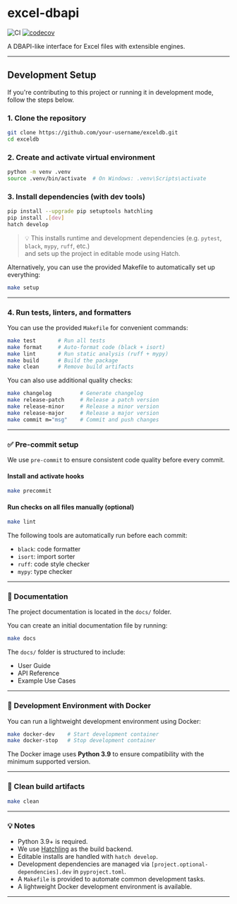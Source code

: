 # excel-dbapi

![CI](https://github.com/your-username/excel-dbapi/actions/workflows/ci.yml/badge.svg)
[![codecov](https://codecov.io/gh/your-username/excel-dbapi/branch/main/graph/badge.svg)](https://codecov.io/gh/your-username/excel-dbapi)

A DBAPI-like interface for Excel files with extensible engines.

---

## Development Setup

If you're contributing to this project or running it in development mode, follow the steps below.

### 1. Clone the repository

```bash
git clone https://github.com/your-username/exceldb.git
cd exceldb
```

### 2. Create and activate virtual environment

```bash
python -m venv .venv
source .venv/bin/activate  # On Windows: .venv\Scripts\activate
```

### 3. Install dependencies (with dev tools)

```bash
pip install --upgrade pip setuptools hatchling
pip install .[dev]
hatch develop
```

> 💡 This installs runtime and development dependencies (e.g. `pytest`, `black`, `mypy`, `ruff`, etc.)  
> and sets up the project in editable mode using Hatch.

Alternatively, you can use the provided Makefile to automatically set up everything:

```bash
make setup
```

---

### 4. Run tests, linters, and formatters

You can use the provided `Makefile` for convenient commands:

```bash
make test       # Run all tests
make format     # Auto-format code (black + isort)
make lint       # Run static analysis (ruff + mypy)
make build      # Build the package
make clean      # Remove build artifacts
```

You can also use additional quality checks:

```bash
make changelog         # Generate changelog
make release-patch     # Release a patch version
make release-minor     # Release a minor version
make release-major     # Release a major version
make commit m="msg"    # Commit and push changes
```

---

### ✅ Pre-commit setup

We use `pre-commit` to ensure consistent code quality before every commit.

#### Install and activate hooks

```bash
make precommit
```

#### Run checks on all files manually (optional)

```bash
make lint
```

The following tools are automatically run before each commit:
- `black`: code formatter
- `isort`: import sorter
- `ruff`: code style checker
- `mypy`: type checker

---

### 📄 Documentation

The project documentation is located in the `docs/` folder.

You can create an initial documentation file by running:

```bash
make docs
```

The `docs/` folder is structured to include:
- User Guide
- API Reference
- Example Use Cases

---

### 🐳 Development Environment with Docker

You can run a lightweight development environment using Docker:

```bash
make docker-dev    # Start development container
make docker-stop   # Stop development container
```

The Docker image uses **Python 3.9** to ensure compatibility with the minimum supported version.

---

### 🧹 Clean build artifacts

```bash
make clean
```

---

### 💡 Notes

- Python 3.9+ is required.
- We use [Hatchling](https://hatch.pypa.io/latest/) as the build backend.
- Editable installs are handled with `hatch develop`.
- Development dependencies are managed via `[project.optional-dependencies].dev` in `pyproject.toml`.
- A `Makefile` is provided to automate common development tasks.
- A lightweight Docker development environment is available.

---
